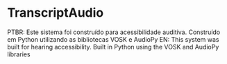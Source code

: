 # TranscriptAudio
PTBR: Este sistema foi construído para acessibilidade auditiva. Construído em Python utilizando as bibliotecas VOSK e AudioPy
EN: This system was built for hearing accessibility. Built in Python using the VOSK and AudioPy libraries

